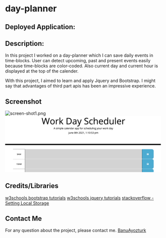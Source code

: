 # day-planner

## Deployed Application: 

## Description: 

In this project I worked on a day-planner which I can save daily events in time-blocks. User can detect upcoming, past and present events easily because time-blocks are color-coded. Also current day and current hour is displayed at the top of the calender.

With this project, I aimed to learn and apply Jquery  and Bootstrap. I might say that advantages of third part apis has been an impressive experience.

## Screenshot

![screen-shot1.png](./images/screen-shot.png)
![screen-shot2.png](./images/screen-shot2.png)

## Credits/Libraries
 [w3schools bootstrap tutorials](hhttps://www.w3schools.com/bootstrap/)
 [w3schools jquery tutorials](https://www.w3schools.com/jquery/)
 [stackoverflow - Setting Local Storage](https://stackoverflow.com/questions/40791207/setting-and-getting-localstorage-with-jquery)
 

## Contact Me
For any question about the project, please contact me.
[BanuAyozturk](mailto:bnyksl@gmail.com)
